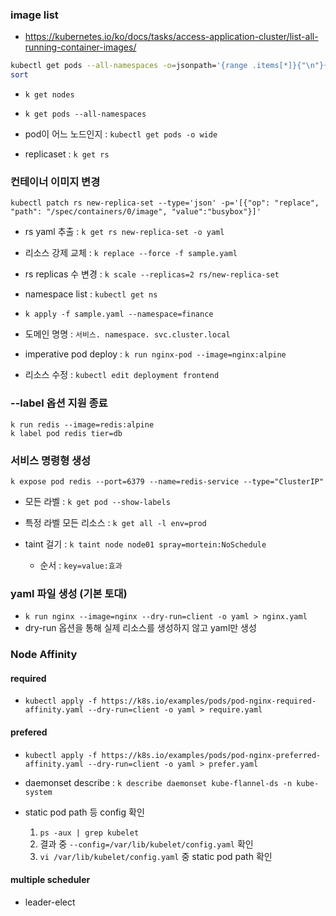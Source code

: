 ### image list

- https://kubernetes.io/ko/docs/tasks/access-application-cluster/list-all-running-container-images/

```sh
kubectl get pods --all-namespaces -o=jsonpath='{range .items[*]}{"\n"}{.metadata.name}{":\t"}{range .spec.containers[*]}{.image}{", "}{end}{end}' |\
sort
```

- `k get nodes`

- `k get pods --all-namespaces`
- pod이 어느 노드인지 : `kubectl get pods -o wide`

- replicaset : `k get rs`

### 컨테이너 이미지 변경

```
kubectl patch rs new-replica-set --type='json' -p='[{"op": "replace", "path": "/spec/containers/0/image", "value":"busybox"}]'
```

- rs yaml 추출 : `k get rs new-replica-set -o yaml`

- 리소스 강제 교체 : `k replace --force -f sample.yaml`

- rs replicas 수 변경 : `k scale --replicas=2 rs/new-replica-set`

- namespace list : `kubectl get ns`

- `k apply -f sample.yaml --namespace=finance`

- 도메인 명명 : `서비스. namespace. svc.cluster.local`

- imperative pod deploy : `k run nginx-pod --image=nginx:alpine`

- 리소스 수정 : `kubectl edit deployment frontend`

### --label 옵션 지원 종료

```
k run redis --image=redis:alpine
k label pod redis tier=db
```

### 서비스 명령형 생성

`k expose pod redis --port=6379 --name=redis-service --type="ClusterIP"`

- 모든 라벨 : `k get pod --show-labels`
- 특정 라벨 모든 리소스 : `k get all -l env=prod`

- taint 걸기 : `k taint node node01 spray=mortein:NoSchedule`
  - 순서 : `key=value:효과`

### yaml 파일 생성 (기본 토대)

- `k run nginx --image=nginx --dry-run=client -o yaml > nginx.yaml`
- dry-run 옵션을 통해 실제 리소스를 생성하지 않고 yaml만 생성

### Node Affinity

#### required

- `kubectl apply -f https://k8s.io/examples/pods/pod-nginx-required-affinity.yaml --dry-run=client -o yaml > require.yaml`

#### prefered

- `kubectl apply -f https://k8s.io/examples/pods/pod-nginx-preferred-affinity.yaml --dry-run=client -o yaml > prefer.yaml`

- daemonset describe : `k describe daemonset kube-flannel-ds -n kube-system`

- static pod path 등 config 확인
    1. `ps -aux | grep kubelet`
    2. 결과 중 `--config=/var/lib/kubelet/config.yaml` 확인
    3. `vi /var/lib/kubelet/config.yaml` 중 static pod path 확인

#### multiple scheduler
- leader-elect
